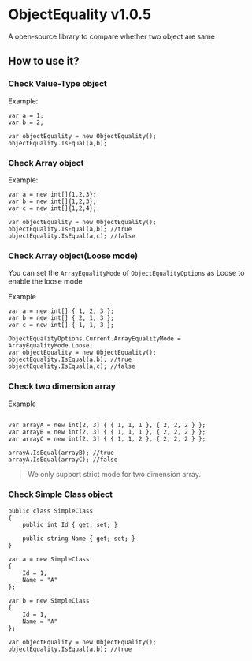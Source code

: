 # ObjectEquality v1.0.5
A open-source library to compare whether two object are same

## How to use it?

### Check Value-Type object
Example:
```
var a = 1;
var b = 2;

var objectEquality = new ObjectEquality();
objectEquality.IsEqual(a,b);
```
### Check Array object
Example:
```
var a = new int[]{1,2,3};
var b = new int[]{1,2,3};
var c = new int[]{1,2,4};

var objectEquality = new ObjectEquality();
objectEquality.IsEqual(a,b); //true
objectEquality.IsEqual(a,c); //false
```

### Check Array object(Loose mode)

You can set the <code>ArrayEqualityMode</code> of <code>ObjectEqualityOptions</code> as Loose to enable the loose mode

Example
```
var a = new int[] { 1, 2, 3 };
var b = new int[] { 2, 1, 3 };
var c = new int[] { 1, 1, 3 };

ObjectEqualityOptions.Current.ArrayEqualityMode = ArrayEqualityMode.Loose;
var objectEquality = new ObjectEquality();
objectEquality.IsEqual(a,b); //true
objectEquality.IsEqual(a,c); //false

```

### Check two dimension array

Example
```

var arrayA = new int[2, 3] { { 1, 1, 1 }, { 2, 2, 2 } };
var arrayB = new int[2, 3] { { 1, 1, 1 }, { 2, 2, 2 } };
var arrayC = new int[2, 3] { { 1, 1, 2 }, { 2, 2, 2 } };

arrayA.IsEqual(arrayB); //true
arrayA.IsEqual(arrayC); //false

```

> We only support strict mode for two dimension array. 



### Check Simple Class object

```
public class SimpleClass
{
    public int Id { get; set; }

    public string Name { get; set; }
}

var a = new SimpleClass
{
    Id = 1,
    Name = "A"
};

var b = new SimpleClass
{
    Id = 1,
    Name = "A"
};

var objectEquality = new ObjectEquality();
objectEquality.IsEqual(a,b); //true

```
